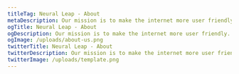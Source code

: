 ```yaml
---
titleTag: Neural Leap - About
metaDescription: Our mission is to make the internet more user friendly. Learn more about us and how we got started.
ogTitle: Neural Leap - About
ogDescription: Our mission is to make the internet more user friendly. Learn more about us and how we got started.
ogImage: /uploads/about-us.png
twitterTitle: Neural Leap - About
twitterDescription: Our mission is to make the internet more user friendly. Learn more about us and how we got started.
twitterImage: /uploads/template.png
---
```

